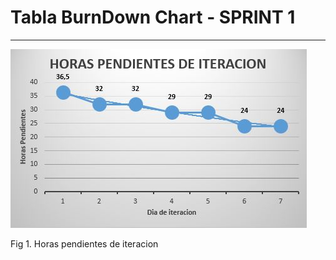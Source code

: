 
# Tabla BurnDown Chart - SPRINT 1
*** 

![Grafico de tiempo de trabajo realizado](https://raw.githubusercontent.com/PLATYPUSCO007/CrediHogAR-Backend/master/Iteraciones/Iteracion%201/Imagenes/TablaBurndDownChart.JPG)

Fig 1. Horas pendientes de iteracion


